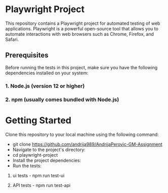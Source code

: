 # Playwright Project

This repository contains a Playwright project for automated testing of web applications. Playwright is a powerful open-source tool that allows you to automate interactions with web browsers such as Chrome, Firefox, and Safari.

## Prerequisites

Before running the tests in this project, make sure you have the following dependencies installed on your system:

### 1. Node.js (version 12 or higher)

### 2. npm (usually comes bundled with Node.js)

# Getting Started

Clone this repository to your local machine using the following command:

- git clone https://github.com/andrija989/AndrijaPerovic-GM-Assignment
- Navigate to the project's directory:
- cd playwright-project
- Install the project dependencies:
- Run the tests:

1. ui tests - npm run test-ui

2. API tests - npm run test-api
